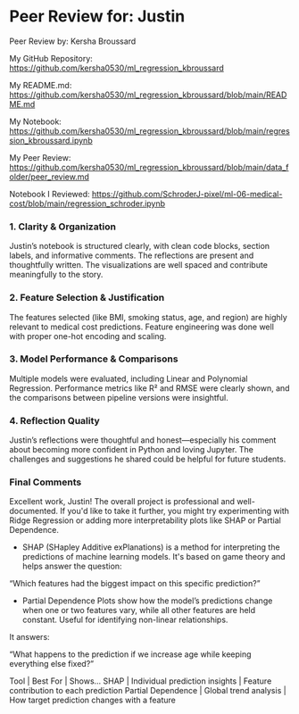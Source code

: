 # Peer Review for: Justin

Peer Review by: Kersha Broussard

My GitHub Repository: https://github.com/kersha0530/ml_regression_kbroussard 

My README.md: https://github.com/kersha0530/ml_regression_kbroussard/blob/main/README.md 

My Notebook: https://github.com/kersha0530/ml_regression_kbroussard/blob/main/regression_kbroussard.ipynb

My Peer Review: https://github.com/kersha0530/ml_regression_kbroussard/blob/main/data_folder/peer_review.md

Notebook I Reviewed: https://github.com/SchroderJ-pixel/ml-06-medical-cost/blob/main/regression_schroder.ipynb



### 1. Clarity & Organization  
Justin’s notebook is structured clearly, with clean code blocks, section labels, and informative comments. The reflections are present and thoughtfully written. The visualizations are well spaced and contribute meaningfully to the story. 



### 2. Feature Selection & Justification  
The features selected (like BMI, smoking status, age, and region) are highly relevant to medical cost predictions. Feature engineering was done well with proper one-hot encoding and scaling. 



### 3. Model Performance & Comparisons  
Multiple models were evaluated, including Linear and Polynomial Regression. Performance metrics like R² and RMSE were clearly shown, and the comparisons between pipeline versions were insightful. 



### 4. Reflection Quality  
Justin’s reflections were thoughtful and honest—especially his comment about becoming more confident in Python and loving Jupyter. The challenges and suggestions he shared could be helpful for future students. 



###  Final Comments
Excellent work, Justin! The overall project is professional and well-documented. If you'd like to take it further, you might try experimenting with Ridge Regression or adding more interpretability plots like SHAP or Partial Dependence.

* SHAP (SHapley Additive exPlanations) is a method for interpreting the predictions of machine learning models. It's based on game theory and helps answer the question:

“Which features had the biggest impact on this specific prediction?”

* Partial Dependence Plots show how the model’s predictions change when one or two features vary, while all other features are held constant. Useful for identifying non-linear relationships.

It answers:

“What happens to the prediction if we increase age while keeping everything else fixed?”

Tool | Best For | Shows...
SHAP | Individual prediction insights | Feature contribution to each prediction
Partial Dependence | Global trend analysis | How target prediction changes with a feature

